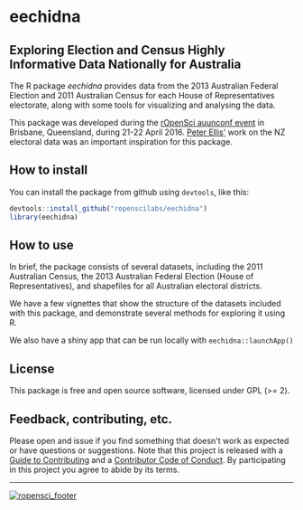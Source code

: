 
<!-- README.md is generated from README.Rmd. Please edit that file -->
eechidna
========

<!-- [![Travis-CI Build Status](https://travis-ci.org/ropenscilabs/eechidna.svg?branch=master)](https://travis-ci.org/ropenscilabs/eechidna) -->
Exploring Election and Census Highly Informative Data Nationally for Australia
------------------------------------------------------------------------------

The R package *eechidna* provides data from the 2013 Australian Federal Election and 2011 Australian Census for each House of Representatives electorate, along with some tools for visualizing and analysing the data.

This package was developed during the [rOpenSci auunconf event](http://auunconf.ropensci.org/) in Brisbane, Queensland, during 21-22 April 2016. [Peter Ellis'](https://github.com/ellisp/) work on the NZ electoral data was an important inspiration for this package.

How to install
--------------

You can install the package from github using `devtools`, like this:

``` r
devtools::install_github("ropenscilabs/eechidna")
library(eechidna)
```

How to use
----------

In brief, the package consists of several datasets, including the 2011 Australian Census, the 2013 Australian Federal Election (House of Representatives), and shapefiles for all Australian electoral districts.

We have a few vignettes that show the structure of the datasets included with this package, and demonstrate several methods for exploring it using R.

We also have a shiny app that can be run locally with `eechidna::launchApp()`

License
-------

This package is free and open source software, licensed under GPL (&gt;= 2).

Feedback, contributing, etc.
----------------------------

Please open and issue if you find something that doesn't work as expected or have questions or suggestions. Note that this project is released with a [Guide to Contributing](CONTRIBUTING.md) and a [Contributor Code of Conduct](CONDUCT.md). By participating in this project you agree to abide by its terms.

------------------------------------------------------------------------

[![ropensci\_footer](http://ropensci.org/public_images/github_footer.png)](http://ropensci.org)
